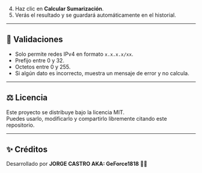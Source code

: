 
4. Haz clic en **Calcular Sumarización**.
5. Verás el resultado y se guardará automáticamente en el historial.

---

## 🧩 Validaciones

- Solo permite redes IPv4 en formato `x.x.x.x/xx`.
- Prefijo entre 0 y 32.
- Octetos entre 0 y 255.
- Si algún dato es incorrecto, muestra un mensaje de error y no calcula.

---


## ⚖️ Licencia

Este proyecto se distribuye bajo la licencia MIT.  
Puedes usarlo, modificarlo y compartirlo libremente citando este repositorio.

---

## ✨ Créditos

Desarrollado por **JORGE CASTRO AKA: GeForce1818** 👨‍💻
